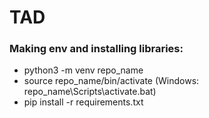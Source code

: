 # TAD 

### Making env and installing libraries:
  - python3 -m venv repo_name
  - source  repo_name/bin/activate (Windows: repo_name\Scripts\activate.bat)
  - pip install -r requirements.txt
  
